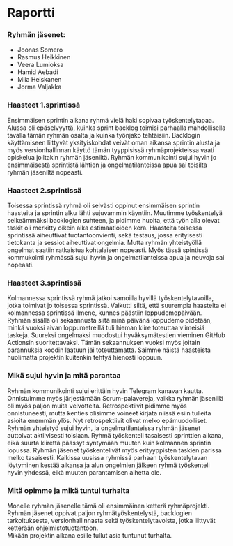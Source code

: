 # Raportti

### Ryhmän jäsenet:

- Joonas Somero
- Rasmus Heikkinen
- Veera Lumioksa
- Hamid Aebadi
- Miia Heiskanen
- Jorma Valjakka

### Haasteet 1.sprintissä

Ensimmäisen sprintin aikana ryhmä vielä haki sopivaa työskentelytapaa. Alussa oli epäselvyyttä, kuinka sprint backlog toimisi parhaalla mahdollisella tavalla tämän ryhmän osalta ja kuinka työnjako tehtäisiin. Backlogin käyttämiseen liittyvät yksityiskohdat veivät oman aikansa sprintin alusta ja myös versionhallinnan käyttö tämän tyyppisissä ryhmäprojekteissa vaati opiskelua joiltakin ryhmän jäseniltä. 
Ryhmän kommunikointi sujui hyvin jo ensimmäisestä sprintistä lähtien ja ongelmatilanteissa apua sai toisilta ryhmän jäseniltä nopeasti. 

### Haasteet 2.sprintissä

Toisessa sprintissä ryhmä oli selvästi oppinut ensimmäisen sprintin haasteita ja sprintin alku lähti sujuvammin käyntiin. Muutimme työskentelyä selkeämmäksi backlogien suhteen, ja pidimme huolta, että työn alla olevat taskit oli merkitty oikein aika estimaatioiden kera. 
Haasteita toisessa sprintissä aiheuttivat tuotantoonvienti, sekä testaus, jossa erityisesti tietokanta ja sessiot aiheuttivat ongelmia. Mutta ryhmän yhteistyöllä ongelmat saatiin ratkaistua kohtalaisen nopeasti. 
Myös tässä spintissä kommukointi ryhmässä sujui hyvin ja ongelmatilanteissa apua ja neuvoja sai nopeasti. 

### Haasteet 3.sprintissä

Kolmannessa sprintissä ryhmä jatkoi samoilla hyvillä työskentelytavoilla, jotka toimivat jo toisessa sprintissä. Vaikutti siltä, että suurempia haasteita ei kolmannessa sprintissä ilmene, kunnes päästiin loppudemopäivään. Ryhmän sisällä oli sekaannusta siitä minä päivänä loppudemo pidetään, minkä vuoksi aivan loppumetreillä tuli hieman kiire toteuttaa viimeisiä taskeja. Suureksi ongelmaksi muodostui hyväksymätestien vieminen GitHub Actionsin suoritettavaksi. Tämän sekaannuksen vuoksi myös joitain parannuksia koodin laatuun jäi toteuttamatta. Saimme näistä haasteista huolimatta projektin kuitenkin tehtyä hienosti loppuun.

### Mikä sujui hyvin ja mitä parantaa

Ryhmän kommunikointi sujui erittäin hyvin Telegram kanavan kautta. Onnistuimme myös järjestämään Scrum-palavereja, vaikka ryhmän jäsenillä oli myös paljon muita velvotteita. Retrospektiivit pidimme myös onnistuneesti, mutta kenties olisimme voineet kirjata niissä esiin tulleita asioita enemmän ylös. Nyt retrospektiivit olivat melko epämuodolliset. Ryhmän yhteistyö sujui hyvin, ja ongelmatilanteissa ryhmän jäsenet auttoivat aktiivisesti toisiaan. Ryhmä työskenteli tasaisesti sprinttien aikana, eikä suurta kiirettä päässyt syntymään muuten kuin kolmannen sprintin lopussa. Ryhmän jäsenet työskentelivät myös erityyppisten taskien parissa melko tasaisesti.
Kaikissa uusissa ryhmissä parhaan työskentelytavan löytyminen kestää aikansa ja alun ongelmien jälkeen ryhmä työskenteli hyvin yhdessä, eikä muuten parantamisen aihetta ole.   

### Mitä opimme ja mikä tuntui turhalta

Monelle ryhmän jäsenelle tämä oli ensimmäinen ketterä ryhmäprojekti. Ryhmän jäsenet oppivat paljon ryhmätyöskentelystä, backlogien tarkoituksesta, versionhallinnasta sekä työskentelytavoista, jotka liittyvät ketterään ohjelmistotuotantoon.  
Mikään projektin aikana esille tullut asia tuntunut turhalta. 

